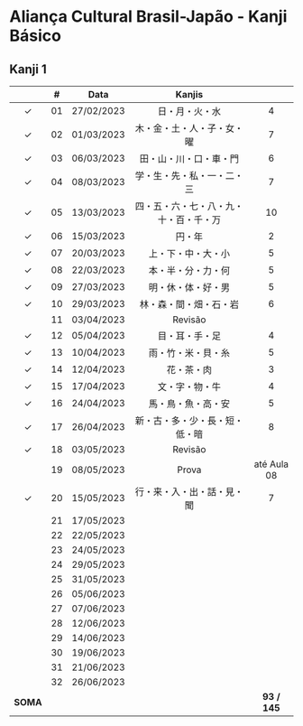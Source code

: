 # Aliança Cultural Brasil-Japão - Kanji Básico


## Kanji 1

|  | # | Data | Kanjis |  |
|:---:|:---:|:---:|:---:|:---:|
| &check; | 01 | 27/02/2023 | 日・月・火・水 | 4 |
| &check; | 02 | 01/03/2023 | 木・金・土・人・子・女・曜 | 7 |
| &check; | 03 | 06/03/2023 | 田・山・川・口・車・門 | 6 |
| &check; | 04 | 08/03/2023 | 学・生・先・私・一・二・三 | 7 |
| &check; | 05 | 13/03/2023 | 四・五・六・七・八・九・十・百・千・万 | 10 |
| &check; | 06 | 15/03/2023 | 円・年 | 2 |
| &check; | 07 | 20/03/2023 | 上・下・中・大・小 | 5 |
| &check; | 08 | 22/03/2023 | 本・半・分・力・何 | 5 |
| &check; | 09 | 27/03/2023 | 明・休・体・好・男 | 5 |
| &check; | 10 | 29/03/2023 | 林・森・間・畑・石・岩 | 6 |
|  | 11 | 03/04/2023 | Revisão |
| &check; | 12 | 05/04/2023 | 目・耳・手・足 | 4 |
| &check; | 13 | 10/04/2023 | 雨・竹・米・貝・糸 | 5 |
| &check; | 14 | 12/04/2023 | 花・茶・肉 | 3 |
| &check; | 15 | 17/04/2023 | 文・字・物・牛 | 4 |
| &check; | 16 | 24/04/2023 | 馬・鳥・魚・高・安 | 5 |
| &check; | 17 | 26/04/2023 | 新・古・多・少・長・短・低・暗 | 8 |
| &check; | 18 | 03/05/2023 | Revisão |
|  | 19 | 08/05/2023 | Prova | até Aula 08 |
| &check; | 20 | 15/05/2023 | 行・来・入・出・話・見・聞 | 7 |
|  | 21 | 17/05/2023 |  |
|  | 22 | 22/05/2023 |  |
|  | 23 | 24/05/2023 |  |
|  | 24 | 29/05/2023 |  |
|  | 25 | 31/05/2023 |  |
|  | 26 | 05/06/2023 |  |
|  | 27 | 07/06/2023 |  |
|  | 28 | 12/06/2023 |  |
|  | 29 | 14/06/2023 |  |
|  | 30 | 19/06/2023 |  |
|  | 31 | 21/06/2023 |  |
|  | 32 | 26/06/2023 |  |
| **SOMA** |  |  |  | **93 / 145** |